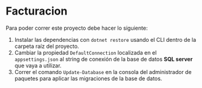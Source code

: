 # Facturacion
Para poder correr este proyecto debe hacer lo siguiente:

1. Instalar las dependencias con `dotnet restore` usando el CLI dentro de la carpeta raíz del proyecto.
2. Cambiar la propiedad `DefaultConnection` localizada en el `appsettings.json` al string de conexión de la base de datos **SQL server** que vaya a utilizar.
3. Correr el comando `Update-Database` en la consola del administrador de paquetes para aplicar las migraciones de la base de datos.
